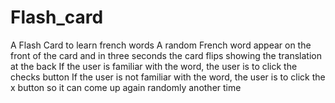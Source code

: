 # Flash_card
A Flash Card to learn french words
A random French word appear on the front of the card and in three seconds the card flips showing the translation at the back
If the user is familiar with the word, the user is to click the checks button
If the user is not familiar with the word, the user is to click the x button so it can come up again randomly another time
